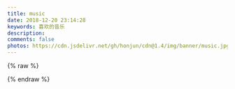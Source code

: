 ```yaml
---
title: music
date: 2018-12-20 23:14:28
keywords: 喜欢的音乐
description: 
comments: false
photos: https://cdn.jsdelivr.net/gh/honjun/cdn@1.4/img/banner/music.jpg
---
```

{% raw %}
<meting-js
  server="netease"
  type="playlist"
  id="7451147860"
  mutex="true">
</meting-js>

<meting-js
  server="netease"
  type="playlist"
  id="2671491912"
  mutex="true">
</meting-js>
{% endraw %}

